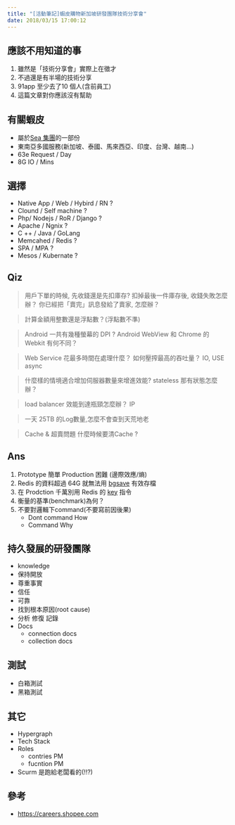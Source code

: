 ```yaml
---
title: "[活動筆記]蝦皮購物新加坡研發團隊技術分享會"
date: 2018/03/15 17:00:12
---
```


## 應該不用知道的事
1. 雖然是「技術分享會」實際上在徵才
2. 不過還是有半場的技術分享
3. 91app 至少去了10 個人(含前員工) 
4. 這篇文章對你應該沒有幫助

## 有關蝦皮
- 屬於[Sea 集團](http://www.seagroup.com/home)的一部份
- 東南亞多國服務(新加坡、泰國、馬來西亞、印度、台灣、越南…)
- 63e Request / Day
- 8G IO / Mins

## 選擇
- Native App / Web / Hybird / RN ?
- Clound / Self machine ?
- Php/ Nodejs / RoR / Django ?
- Apache / Ngnix ?
- C ++ / Java / GoLang
- Memcahed / Redis ?
- SPA / MPA ?
- Mesos / Kubernate ?

## Qiz

> 用戶下單的時候, 先收錢還是先扣庫存?
> 扣掉最後一件庫存後, 收錢失敗怎麼辦？
> 你已經把「賣完」訊息發給了賣家, 怎麼辦？

> 計算金額用整數還是浮點數？(浮點數不準)

> Android 一共有幾種螢幕的 DPI ?
> Android WebView 和 Chrome 的 Webkit 有何不同？

> Web Service 花最多時間在處理什麼？ 
> 如何壓搾最高的吞吐量？
> IO, USE async

> 什麼樣的情境適合增加伺服器數量來增進效能?
> stateless
> 那有狀態怎麼辦？ 
 
 
> load balancer 效能到達瓶頸怎麼辦？
> IP

> 一天 25TB 的Log數量,怎麼不會查到天荒地老

> Cache & 超賣問題
> 什麼時候要清Cache ?
 


## Ans

1. Prototype 簡單 Production 困難 (邊際效應/熵)
2. Redis 的資料超過 64G 就無法用 [bgsave](http://redisdoc.com/server/bgsave.html) 有效存檔
3. 在 Prodction 千萬別用 Redis 的 [key](https://redis.io/commands/keys) 指令
4. 衡量的基準(benchmark)為何？
5. 不要對邏輯下command(不要寫前因後果)
	- Dont command How
	- Command Why


## 持久發展的研發團隊
- knowledge
- 保持開放
- 尊重事實
- 信任
- 可靠
- 找到根本原因(root cause)
- 分析 修復 記錄
- Docs
	- connection docs
	- collection docs

## 測試
- 白箱測試
- 黑箱測試


## 其它
- Hypergraph
- Tech Stack
- Roles
	- contries PM
	- fucntion PM
- Scurm 是跑給老闆看的(!!?)

## 參考
- https://careers.shopee.com

